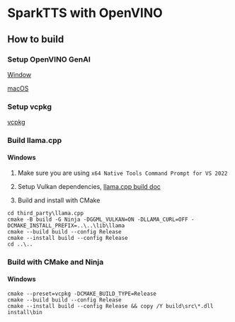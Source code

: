 # SparkTTS with OpenVINO

## How to build

### Setup OpenVINO GenAI

[Window](https://docs.openvino.ai/2025/get-started/install-openvino.html?PACKAGE=OPENVINO_GENAI&VERSION=v_2025_2_0&OP_SYSTEM=WINDOWS&DISTRIBUTION=ARCHIVE)

[macOS](https://docs.openvino.ai/2025/get-started/install-openvino.html?PACKAGE=OPENVINO_GENAI&VERSION=v_2025_2_0&OP_SYSTEM=MACOS&DISTRIBUTION=ARCHIVE)

### Setup vcpkg

[vcpkg](https://github.com/microsoft/vcpkg)

### Build llama.cpp

#### Windows

1. Make sure you are using `x64 Native Tools Command Prompt for VS 2022`

2. Setup Vulkan dependencies, [llama.cpp build doc](https://github.com/ggml-org/llama.cpp/blob/master/docs/build.md#vulkan)

3. Build and install with CMake

```batch
cd third_party\llama.cpp
cmake -B build -G Ninja -DGGML_VULKAN=ON -DLLAMA_CURL=OFF -DCMAKE_INSTALL_PREFIX=..\..\lib\llama
cmake --build build --config Release
cmake --install build --config Release
cd ..\..
```


### Build with CMake and Ninja

#### Windows

```batch
cmake --preset=vcpkg -DCMAKE_BUILD_TYPE=Release
cmake --build build --config Release
cmake --install build --config Release && copy /Y build\src\*.dll install\bin
```
